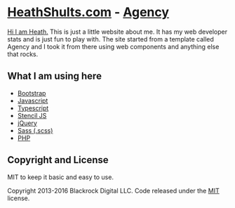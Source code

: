 # [HeathShults.com](http://heathshults.com/) - [Agency](http://heathshults.com/template-overviews/agency/)

[Hi I am Heath.](http://heathshults.com/) This is just a little website about me. It has my web developer stats and is just fun to play with. The site started from a template called Agency and I took it from there using web components and anything else that rocks.

## What I am using here
- [Bootstrap](http://getbootstrap.com/)
- [Javascript](https://developer.mozilla.org/en/JavaScript)
- [Typescript](https://www.typescriptlang.org/)
- [Stencil JS](https://stenciljs.com/)
- [jQuery](https://jquery.com/)
- [Sass (.scss)](https://sass-lang.com/)
- [PHP](https://www.php.net/)





## Copyright and License
MIT to keep it basic and easy to use.

Copyright 2013-2016 Blackrock Digital LLC. Code released under the [MIT](https://github.com/BlackrockDigital/startbootstrap-agency/blob/gh-pages/LICENSE) license.

